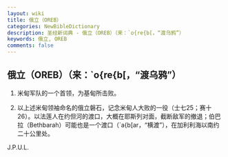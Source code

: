 ```yaml
---
layout: wiki
title: 俄立（OREB）
categories: NewBibleDictionary
description: 圣经新词典 - 俄立（OREB）（来：`o{re{b[，“渡乌鸦”）
keywords: 俄立, OREB
comments: false
---
```


## 俄立（OREB）（来：`o{re{b[，“渡乌鸦”）

1. 米甸军队的一个首领，为基甸所击败。

2. 以上述米甸领袖命名的俄立磐石，记念米甸人大败的一役（士七25；赛十26）。以法莲人在约但河的渡口，大概在耶斯列对面，截断敌军的撤退；伯巴拉（Bethbarah）可能也是一个渡口（`a{b[ar，“横渡”），在加利利海以南约二十公里处。

J.P.U.L.








